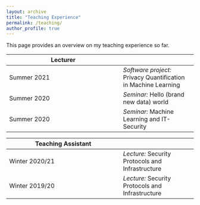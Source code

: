 ```yaml
---
layout: archive
title: "Teaching Experience"
permalink: /teaching/
author_profile: true
---
```


This page provides an overview on my teaching experience so far.


| <div style="width:290px">Lecturer</div>           |                                                                |
| ---------          |:---------                                                      |
| Summer 2021        | *Software project:* Privacy Quantification in Machine Learning |
| Summer 2020        | *Seminar:* Hello (brand new data) world                        |
| Summer 2020        | *Seminar:* Machine Learning and IT-Security                    |



| <div style="width:290px">Teaching Assistant</div> |                                                                |
| ---------          |:---------                                                      |
| Winter 2020/21     | *Lecture:* Security Protocols and Infrastructure               |
| Winter 2019/20     | *Lecture:* Security Protocols and Infrastructure               |


